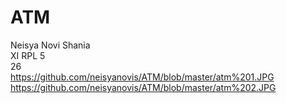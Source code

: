 # ATM

Neisya Novi Shania
<br>
XI RPL 5
<br>
26
<br>
https://github.com/neisyanovis/ATM/blob/master/atm%201.JPG
<br>
https://github.com/neisyanovis/ATM/blob/master/atm%202.JPG
